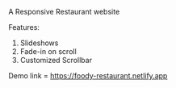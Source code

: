 A Responsive Restaurant website

Features:

1. Slideshows
2. Fade-in on scroll
3. Customized Scrollbar

Demo link = https://foody-restaurant.netlify.app
